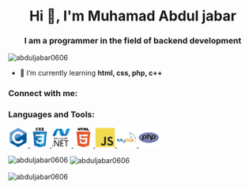 <h1 align="center">Hi 👋, I'm Muhamad Abdul jabar</h1>
<h3 align="center">I am a programmer in the field of backend development</h3>

<p align="left"> <img src="https://komarev.com/ghpvc/?username=abduljabar0606&label=Profile%20views&color=0e75b6&style=flat" alt="abduljabar0606" /> </p>

- 🌱 I’m currently learning **html, css, php, c++**

<h3 align="left">Connect with me:</h3>
<p align="left">
</p>

<h3 align="left">Languages and Tools:</h3>
<p align="left"> <a href="https://www.cprogramming.com/" target="_blank" rel="noreferrer"> <img src="https://raw.githubusercontent.com/devicons/devicon/master/icons/c/c-original.svg" alt="c" width="40" height="40"/> </a> <a href="https://www.w3schools.com/css/" target="_blank" rel="noreferrer"> <img src="https://raw.githubusercontent.com/devicons/devicon/master/icons/css3/css3-original-wordmark.svg" alt="css3" width="40" height="40"/> </a> <a href="https://dotnet.microsoft.com/" target="_blank" rel="noreferrer"> <img src="https://raw.githubusercontent.com/devicons/devicon/master/icons/dot-net/dot-net-original-wordmark.svg" alt="dotnet" width="40" height="40"/> </a> <a href="https://www.w3.org/html/" target="_blank" rel="noreferrer"> <img src="https://raw.githubusercontent.com/devicons/devicon/master/icons/html5/html5-original-wordmark.svg" alt="html5" width="40" height="40"/> </a> <a href="https://developer.mozilla.org/en-US/docs/Web/JavaScript" target="_blank" rel="noreferrer"> <img src="https://raw.githubusercontent.com/devicons/devicon/master/icons/javascript/javascript-original.svg" alt="javascript" width="40" height="40"/> </a> <a href="https://www.mysql.com/" target="_blank" rel="noreferrer"> <img src="https://raw.githubusercontent.com/devicons/devicon/master/icons/mysql/mysql-original-wordmark.svg" alt="mysql" width="40" height="40"/> </a> <a href="https://www.php.net" target="_blank" rel="noreferrer"> <img src="https://raw.githubusercontent.com/devicons/devicon/master/icons/php/php-original.svg" alt="php" width="40" height="40"/> </a> </p>

<p><img align="left" src="https://github-readme-stats.vercel.app/api/top-langs?username=abduljabar0606&show_icons=true&locale=en&layout=compact" alt="abduljabar0606" /></p>

<p>&nbsp;<img align="center" src="https://github-readme-stats.vercel.app/api?username=abduljabar0606&show_icons=true&locale=en" alt="abduljabar0606" /></p>

<p><img align="center" src="https://github-readme-streak-stats.herokuapp.com/?user=abduljabar0606&" alt="abduljabar0606" /></p>
